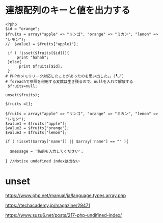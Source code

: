# 連想配列のキーと値を出力する
```
<?php
$id = "orange";
$fruits = array("apple" => "リンゴ", "orange" => "ミカン", "lemon" => "レモン");
//  $value1 = $fruits["apple1"];
 
 if ( !isset($fruits[$id])){
     print "hahah";
 }else{
      print $fruits[$id];
 }
# PHPのメモリリーク対応したことがあったのを思い出した。。（╹◡╹）
# foreachで参照を利用する変数は生き残るので、nullを入れて解放する
 $fruits=null;
 
unset($fruits);

$fruits =[];

$fruits = array("apple" => "リンゴ", "orange" => "ミカン", "lemon" => "レモン");
$value1 = $fruits["apple"];
$value2 = $fruits["orange"];
$value3 = $fruits["lemon"];

if ( !isset($array['name']) || $array['name'] == "" ){

  $message = '名前を入力してください';

} //Notice undefined indexは出ない
```
# unset
https://www.php.net/manual/ja/language.types.array.php

https://techacademy.jp/magazine/29471

https://www.suzu6.net/posts/217-php-undifined-index/
